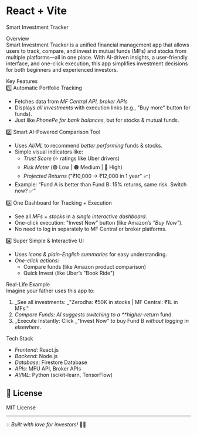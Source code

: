 # React + Vite

Smart Investment Tracker

Overview  
Smart Investment Tracker is a unified financial management app that allows users to track, compare, and invest in mutual funds (MFs) and stocks from multiple platforms—all in one place. With AI-driven insights, a user-friendly interface, and one-click execution, this app simplifies investment decisions for both beginners and experienced investors.

Key Features  
1️⃣ Automatic Portfolio Tracking

- Fetches data from _MF Central API, broker APIs_
- Displays _all investments_ with execution links (e.g., "Buy more" button for funds).
- Just like _PhonePe for bank balances_, but for stocks & mutual funds.

2️⃣ Smart AI-Powered Comparison Tool

- Uses _AI/ML_ to recommend _better performing_ funds & stocks.
- Simple visual indicators like:
  - _Trust Score_ (⭐ ratings like Uber drivers)
  - _Risk Meter_ (🟢 Low | 🟠 Medium | 🔴 High)
  - _Projected Returns_ ("₹10,000 → ₹12,000 in 1 year" 📈)
- Example: “Fund A is better than Fund B: 15% returns, same risk. Switch now? ✅”

3️⃣ One Dashboard for Tracking + Execution

- See all _MFs + stocks_ in a _single interactive dashboard_.
- One-click execution: "Invest Now" button (like Amazon’s _"Buy Now"_).
- No need to log in separately to MF Central or broker platforms.

4️⃣ Super Simple & Interactive UI

- Uses _icons & plain-English summaries_ for easy understanding.
- _One-click actions_:
  - Compare funds (like Amazon product comparison)
  - Quick Invest (like Uber’s "Book Ride")

Real-Life Example  
Imagine your father uses this app to:

1. _See all investments: _"Zerodha: ₹50K in stocks | MF Central: ₹1L in MFs."
2. _Compare Funds: AI suggests switching to a \*\*higher-return_ fund.
3. _Execute Instantly: Click _"Invest Now" to buy Fund B _without logging in elsewhere_.

Tech Stack

- _Frontend_: React.js
- _Backend_: Node.js
- _Database_: Firestore Database
- _APIs_: MFU API, Broker APIs
- _AI/ML_: Python (scikit-learn, TensorFlow)

## 📜 License

MIT License

---

💡 _Built with love for investors!_ 💙🚀
